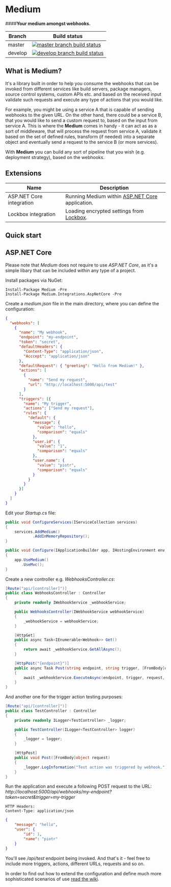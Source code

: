 # Medium

####**Your medium amongst webhooks.**

|Branch             |Build status                                                  
|-------------------|-----------------------------------------------------
|master             |[![master branch build status](https://api.travis-ci.org/noordwind/Medium.svg?branch=master)](https://travis-ci.org/noordwind/Medium)
|develop            |[![develop branch build status](https://api.travis-ci.org/noordwind/Medium.svg?branch=develop)](https://travis-ci.org/noordwind/Medium/branches)


**What is Medium?**
----------------

It's a library built in order to help you consume the webhooks that can be invoked from different services like build servers, package managers, source control systems, custom APIs etc. 
and based on the received input validate such requests and execute any type of actions that you would like.

For example, you might be using a service A that is capable of sending webhooks to the given URL. On the other hand, there could be a service B, that you would like to 
send a custom request to, based on the input from service A. This is where the **Medium** comes in handy - it can act as as a sort of middleware, that will process the 
request from service A, validate it based on the set of defined rules, transform (if needed) into a separate object and eventually send a request to the service B (or more services).

With **Medium** you can build any sort of pipeline that you wish (e.g. deployment strategy), based on the webhooks.


**Extensions**
----------------

|Name                      |Description   
|--------------------------|-----------------------------------------------------                                    
|ASP.NET Core integration  |Running Medium within [ASP.NET Core](https://www.asp.net/core) application.
|Lockbox integration       |Loading encrypted settings from [Lockbox](https://getlockbox.com).


**Quick start**
----------------

**ASP.NET Core**
----------------

Please note that *Medium* does not require to use *ASP.NET Core*, as it's a simple libary that can be included within any type of a project.

Install packages via NuGet:
```
Install-Package Medium -Pre
Install-Package Medium.Integrations.AspNetCore -Pre
```

Create a *medium.json* file in the main directory, where you can define the configuration:
```json
{
  "webhooks": [
    {
      "name": "My webhook",
      "endpoint": "my-endpoint",
      "token": "secret",
      "defaultHeaders": {
        "Content-Type": "application/json",
        "Acccept": "application/json"
      },
      "defaultRequest": { "greeting": "Hello from Medium!" },
      "actions": [
        {
          "name": "Send my request",
          "url": "http://localhost:5000/api/test"
        }
      ],
      "triggers": [{
        "name": "My trigger",
        "actions": ["Send my request"],
        "rules": {
          "default": {
            "message": {
              "value": "hello",
              "comparison": "equals"
            }, 
            "user.id": {
              "value": "1",
              "comparison": "equals"
            }, 
            "user.name": {
              "value": "piotr",
              "comparison": "equals"
            }
          }
        }
      }]
    }
  ]
}
```

Edit your *Startup.cs* file:

```cs
public void ConfigureServices(IServiceCollection services)
{
    services.AddMedium()
            .AddInMemoryRepository();
}

public void Configure(IApplicationBuilder app, IHostingEnvironment env, ILoggerFactory loggerFactory)
{
    app.UseMedium()
       .UseMvc();
}
```

Create a new controller e.g. *WebhooksController.cs*:

```cs
[Route("api/[controller]")]
public class WebhooksController : Controller
{
    private readonly IWebhookService _webhookService;

    public WebhooksController(IWebhookService webhookService)
    {
        _webhookService = webhookService;
    }

    [HttpGet]
    public async Task<IEnumerable<Webhook>> Get()
    {
        return await _webhookService.GetAllAsync();
    }

    [HttpPost("{endpoint}")]
    public async Task Post(string endpoint, string trigger, [FromBody]object request, string token)
    {
        await _webhookService.ExecuteAsync(endpoint, trigger, request, token);
    }
}
```

And another one for the trigger action testing purposes:

```cs
[Route("api/[controller]")]
public class TestController : Controller
{
    private readonly ILogger<TestController> _logger;

    public TestController(ILogger<TestController> logger)
    {
        _logger = logger;
    }

    [HttpPost]
    public void Post([FromBody]object request)
    {
        _logger.LogInformation("Test action was triggered by webhook.");
    }
}
```

Run the application and execute a following POST request to the URL: *http://localhost:5000/api/webhooks/my-endpoint?token=secret&trigger=my-trigger*
```
HTTP Headers:
Content-Type: application/json
```
```json
{
	"message": "hello",
	"user": {
		"id": 1, 
		"name": "piotr"
	}
}
```

You'll see */api/test* endpoint being invoked. And that's it - feel free to include more triggers, actions, different URLs, requests and so on.

In order to find out how to extend the configuration and define much more sophisticated scenarios of use [read the wiki](https://github.com/noordwind/Medium/wiki).


